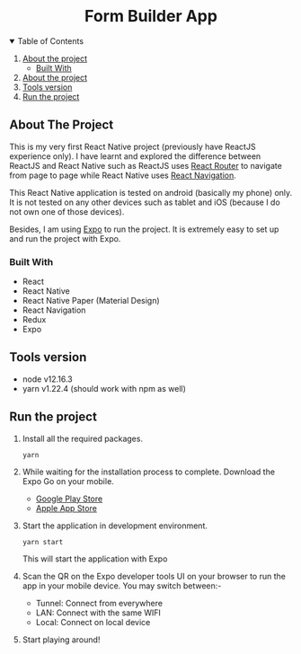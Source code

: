 <br />
<p align="center">
   <!-- <img src="assets/icon.png" alt="Logo" width="80" height="80"> -->

  <h1 align="center">Form Builder App</h1>

  <!-- <p align="center">
    An awesome README template to jumpstart your projects!
    <br />
    <a href="https://github.com/othneildrew/Best-README-Template"><strong>Explore the docs »</strong></a>
    <br />
    <br />
    <a href="https://github.com/othneildrew/Best-README-Template">View Demo</a>
    ·
    <a href="https://github.com/othneildrew/Best-README-Template/issues">Report Bug</a>
    ·
    <a href="https://github.com/othneildrew/Best-README-Template/issues">Request Feature</a>
  </p> -->
</p>

<!-- TABLE OF CONTENTS -->
<details open="open">
  <summary>Table of Contents</summary>
  <ol>
      <li>
         <a href="#getting-started">About the project</a>
         <ul>
            <li><a href="#built-with">Built With</a></li>
         </ul>
      </li>
      <li><a href="#getting-started">About the project</a></li>
      <li><a href="#tools-version">Tools version</a></li>
      <li><a href="#run-the-project">Run the project</a></li>
  </ol>
</details>

<!-- ABOUT THE PROJECT -->

## About The Project

This is my very first React Native project (previously have ReactJS experience only). I have learnt and explored the difference between ReactJS and React Native such as ReactJS uses [React Router](https://reactrouter.com/web/guides/quick-start) to navigate from page to page while React Native uses [React Navigation](https://reactnavigation.org/). 

This React Native application is tested on android (basically my phone) only. It is not tested on any other devices such as tablet and iOS (because I do not own one of those devices). 

Besides, I am using [Expo](https://expo.io/) to run the project. It is extremely easy to set up and run the project with Expo.

### Built With

- React
- React Native
- React Native Paper (Material Design)
- React Navigation
- Redux
- Expo

<!-- GETTING STARTED -->

## Tools version

- node v12.16.3
- yarn v1.22.4 (should work with npm as well)

## Run the project

1. Install all the required packages.
   ```
   yarn
   ```

2. While waiting for the installation process to complete. Download the Expo Go on your mobile.
   - [Google Play Store](https://play.google.com/store/apps/details?id=host.exp.exponent&hl=en&gl=US)
   - [Apple App Store](https://apps.apple.com/us/app/expo-go/id982107779)

3. Start the application in development environment.
   ```
   yarn start
   ```
   This will start the application with Expo

4. Scan the QR on the Expo developer tools UI on your browser to run the app in your mobile device. You may switch between:-
   - Tunnel: Connect from everywhere
   - LAN: Connect with the same WIFI
   - Local: Connect on local device

5. Start playing around!
